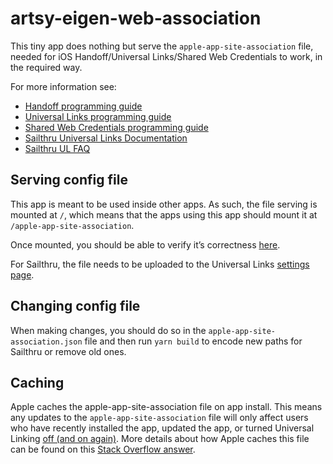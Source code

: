 # artsy-eigen-web-association

This tiny app does nothing but serve the `apple-app-site-association` file,
needed for iOS Handoff/Universal Links/Shared Web Credentials to work, in the
required way.

For more information see:

* [Handoff programming guide](https://developer.apple.com/library/ios/documentation/UserExperience/Conceptual/Handoff/AdoptingHandoff/AdoptingHandoff.html#//apple_ref/doc/uid/TP40014338-CH2-SW10)
* [Universal Links programming guide](https://developer.apple.com/library/prerelease/ios/documentation/General/Conceptual/AppSearch/UniversalLinks.html)
* [Shared Web Credentials programming guide](https://developer.apple.com/library/ios/documentation/Security/Reference/SharedWebCredentialsRef/)
* [Sailthru Universal Links Documentation](https://getstarted.sailthru.com/mobile/apple-ios-app-universal-links/)
* [Sailthru UL FAQ](https://sailthru.zendesk.com/hc/en-us/articles/217102466-Universal-Links-Troubleshooting-and-FAQ)

## Serving config file

This app is meant to be used inside other apps. As such, the file serving is
mounted at `/`, which means that the apps using this app should mount it at
`/apple-app-site-association`.

Once mounted, you should be able to verify it’s correctness [here](https://branch.io/resources/aasa-validator/).

For Sailthru, the file needs to be uploaded to the Universal Links [settings
page](https://my.sailthru.com/settings/universal_links).

## Changing config file

When making changes, you should do so in the `apple-app-site-association.json`
file and then run `yarn build` to encode new paths for Sailthru or remove old
ones.

## Caching

Apple caches the apple-app-site-association file on app install. This means any updates to the `apple-app-site-association` file will only affect users who have recently installed the app, updated the app, or turned Universal Linking [off (and on again)](https://stackoverflow.com/questions/32729489/how-can-i-reset-ios-9-universal-linking-settings). More details about how Apple caches this file can be found on this [Stack Overflow answer](https://stackoverflow.com/a/41305871).